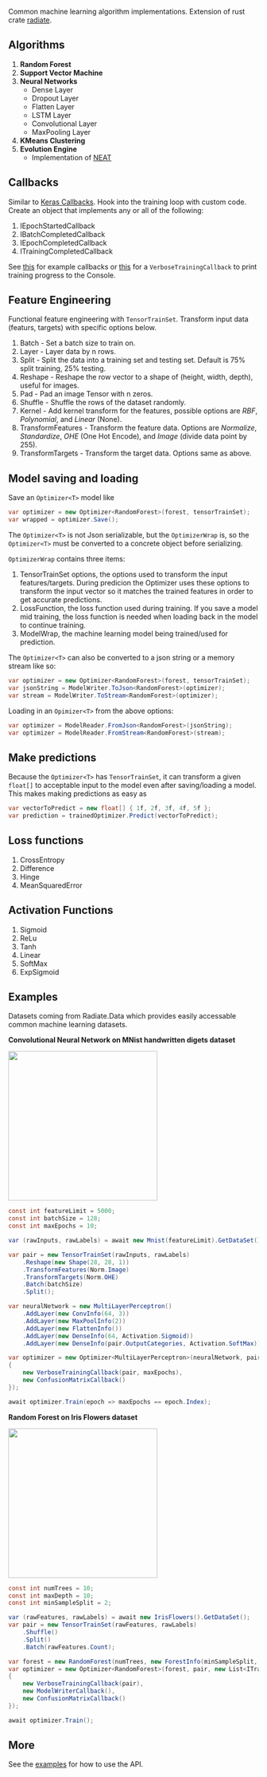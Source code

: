 Common machine learning algorithm implementations. Extension of rust crate [radiate](https://github.com/pkalivas/radiate).

## Algorithms
1. **Random Forest**
2. **Support Vector Machine**
3. **Neural Networks**
    - Dense Layer
    - Dropout Layer
    - Flatten Layer
    - LSTM Layer
    - Convolutional Layer
    - MaxPooling Layer
4. **KMeans Clustering**
5. **Evolution Engine**
    - Implementation of [NEAT](http://nn.cs.utexas.edu/downloads/papers/stanley.ec02.pdf)

## Callbacks
Similar to [Keras Callbacks](https://keras.io/api/callbacks/). Hook into the training loop with custom code. Create an object that implements any or all of the following:
1. IEpochStartedCallback
2. IBatchCompletedCallback
3. IEpochCompletedCallback
4. ITrainingCompletedCallback
 
See [this](https://github.com/pkalivas/Radiate.NET/tree/main/Radiate.Examples/Callbacks) for example callbacks or [this](https://github.com/pkalivas/Radiate.NET/blob/main/Radiate/Callbacks/VerboseTrainingCallback.cs) for a ```VerboseTrainingCallback``` to print training progress to the Console.

## Feature Engineering
Functional feature engineering with ```TensorTrainSet```. Transform input data (featurs, targets) with specific options below.
1. Batch - Set a batch size to train on.
2. Layer - Layer data by n rows.
3. Split - Split the data into a training set and testing set. Default is 75% split training, 25% testing.
4. Reshape - Reshape the row vector to a shape of (height, width, depth), useful for images.
5. Pad - Pad an image Tensor with n zeros.
6. Shuffle - Shuffle the rows of the dataset randomly.
7. Kernel - Add kernel transform for the features, possible options are *RBF*, *Polynomial*, and *Linear* (None).
8. TransformFeatures - Transform the feature data. Options are *Normalize*, *Standardize*, *OHE* (One Hot Encode), and *Image* (divide data point by 255).
8. TransformTargets - Transform the target data. Options same as above.

## Model saving and loading
Save an ```Optimizer<T>``` model like
```c#
var optimizer = new Optimizer<RandomForest>(forest, tensorTrainSet);
var wrapped = optimizer.Save();
```
The ```Optimizer<T>``` is not Json serializable, but the ```OptimizerWrap``` is, so the ```Optimizer<T>``` must be converted to a concrete object before serializing.

```OptimizerWrap``` contains three items:
1. TensorTrainSet options, the options used to transform the input features/targets. During predicion the Optimizer<T> uses these options to transform the input vector so it matches the trained features in order to get accurate predictions.
2. LossFunction, the loss function used during training. If you save a model mid training, the loss function is needed when loading back in the model to continue training.
3. ModelWrap, the machine learning model being trained/used for prediction.

The ```Optimizer<T>``` can also be converted to a json string or a memory stream like so:
```c#
var optimizer = new Optimizer<RandomForest>(forest, tensorTrainSet);
var jsonString = ModelWriter.ToJson<RandomForest>(optimizer);
var stream = ModelWriter.ToStream<RandomForest>(optimizer);
```
Loading in an ```Opimizer<T>``` from the above options:
```c#
var optimizer = ModelReader.FromJson<RandomForest>(jsonString);
var optimizer = ModelReader.FromStream<RandomForest>(stream);
```

## Make predictions
Because the ```Optimizer<T>``` has ```TensorTrainSet```, it can transform a given ```float[]``` to acceptable input to the model even after saving/loading a model. This makes making predictions as easy as
```c#
var vectorToPredict = new float[] { 1f, 2f, 3f, 4f, 5f };
var prediction = trainedOptimizer.Predict(vectorToPredict);
```

## Loss functions
1. CrossEntropy
2. Difference 
3. Hinge
4. MeanSquaredError

## Activation Functions
1. Sigmoid
2. ReLu
3. Tanh
4. Linear
5. SoftMax
6. ExpSigmoid

## Examples
Datasets coming from Radiate.Data which provides easily accessable common machine learning datasets.

**Convolutional Neural Network on MNist handwritten digets dataset**

<img src="https://camo.githubusercontent.com/01c057a753e92a9bc70b8c45d62b295431851c09cffadf53106fc0aea7e2843f/687474703a2f2f692e7974696d672e636f6d2f76692f3051493378675875422d512f687164656661756c742e6a7067" width="300px">

```c#
const int featureLimit = 5000;
const int batchSize = 128;
const int maxEpochs = 10;

var (rawInputs, rawLabels) = await new Mnist(featureLimit).GetDataSet();

var pair = new TensorTrainSet(rawInputs, rawLabels)
    .Reshape(new Shape(28, 28, 1))
    .TransformFeatures(Norm.Image)
    .TransformTargets(Norm.OHE)
    .Batch(batchSize)
    .Split();

var neuralNetwork = new MultiLayerPerceptron()
    .AddLayer(new ConvInfo(64, 3))
    .AddLayer(new MaxPoolInfo(2))
    .AddLayer(new FlattenInfo())
    .AddLayer(new DenseInfo(64, Activation.Sigmoid))
    .AddLayer(new DenseInfo(pair.OutputCategories, Activation.SoftMax));

var optimizer = new Optimizer<MultiLayerPerceptron>(neuralNetwork, pair, new List<ITrainingCallback>
{
    new VerboseTrainingCallback(pair, maxEpochs),
    new ConfusionMatrixCallback()
});

await optimizer.Train(epoch => maxEpochs == epoch.Index);
```

**Random Forest on Iris Flowers dataset**

<img src="https://upload.wikimedia.org/wikipedia/commons/5/56/Iris_dataset_scatterplot.svg" width="300px">

```c#
const int numTrees = 10;
const int maxDepth = 10;
const int minSampleSplit = 2;

var (rawFeatures, rawLabels) = await new IrisFlowers().GetDataSet();
var pair = new TensorTrainSet(rawFeatures, rawLabels)
    .Shuffle()
    .Split()
    .Batch(rawFeatures.Count);

var forest = new RandomForest(numTrees, new ForestInfo(minSampleSplit, maxDepth));
var optimizer = new Optimizer<RandomForest>(forest, pair, new List<ITrainingCallback>
{
    new VerboseTrainingCallback(pair),
    new ModelWriterCallback(),
    new ConfusionMatrixCallback()
});

await optimizer.Train();
```

## More
See the [examples](https://github.com/pkalivas/Radiate.NET/tree/main/Radiate.Examples/Examples) for how to use the API.

